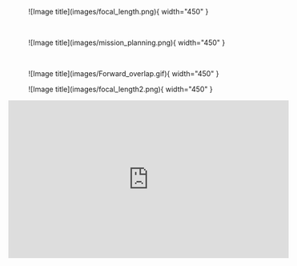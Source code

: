 
<figure markdown>
  ![Image title](images/focal_length.png){ width="450" }
  <figcaption> </figcaption>
</figure>

<br/>

<figure markdown>
  ![Image title](images/mission_planning.png){ width="450" }
  <figcaption> </figcaption>
</figure>

<br/>

<figure markdown>
  ![Image title](images/Forward_overlap.gif){ width="450" }
  <figcaption> </figcaption>
</figure>

<figure markdown>
  ![Image title](images/focal_length2.png){ width="450" }
  <figcaption> </figcaption>
</figure>

<iframe width="560" height="315" src="https://www.youtube.com/embed/bTIgjjeYtWY" title="YouTube video player" frameborder="0" allow="accelerometer; autoplay; clipboard-write; encrypted-media; gyroscope; picture-in-picture; web-share" allowfullscreen></iframe>
